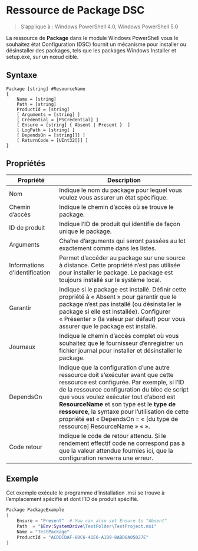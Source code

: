 # Ressource de Package DSC

> S’applique à : Windows PowerShell 4.0, Windows PowerShell 5.0

La ressource de **Package** dans le module Windows PowerShell vous le souhaitez état Configuration (DSC) fournit un mécanisme pour installer ou désinstaller des packages, tels que les packages Windows Installer et setup.exe, sur un nœud cible.

## Syntaxe

```
Package [string] #ResourceName
{
    Name = [string]
    Path = [string]
    ProductId = [string]
    [ Arguments = [string] ]
    [ Credential = [PSCredential] ]
    [ Ensure = [string] { Absent | Present }  ]
    [ LogPath = [string] ]
    [ DependsOn = [string[]] ]
    [ ReturnCode = [UInt32[]] ]
}
```

## Propriétés
|  Propriété  |  Description   | 
|---|---| 
| Nom| Indique le nom du package pour lequel vous voulez vous assurer un état spécifique.| 
| Chemin d’accès| Indique le chemin d’accès où se trouve le package.| 
| ID de produit| Indique l’ID de produit qui identifie de façon unique le package.| 
| Arguments| Chaîne d’arguments qui seront passées au lot exactement comme dans les listes.| 
| Informations d’identification| Permet d’accéder au package sur une source à distance. Cette propriété n’est pas utilisée pour installer le package. Le package est toujours installé sur le système local.| 
| Garantir| Indique si le package est installé. Définir cette propriété à « Absent » pour garantir que le package n’est pas installé (ou désinstaller le package si elle est installée). Configurer « Présenter » (la valeur par défaut) pour vous assurer que le package est installé.| 
| Journaux| Indique le chemin d’accès complet où vous souhaitez que le fournisseur d’enregistrer un fichier journal pour installer et désinstaller le package.| 
| DependsOn | Indique que la configuration d’une autre ressource doit s’exécuter avant que cette ressource est configurée. Par exemple, si l’ID de la ressource configuration du bloc de script que vous voulez exécuter tout d’abord est **ResourceName** et son type est le **type de ressource**, la syntaxe pour l’utilisation de cette propriété est « DependsOn = « [du type de ressource] ResourceName » « ».| 
| Code retour| Indique le code de retour attendu. Si le rendement effectif code ne correspond pas à que la valeur attendue fournies ici, que la configuration renverra une erreur.| 

## Exemple

Cet exemple exécute le programme d’installation .msi se trouve à l’emplacement spécifié et dont l’ID de produit spécifié.

```powershell
Package PackageExample
{
    Ensure = "Present"  # You can also set Ensure to "Absent"
    Path  = "$Env:SystemDrive\TestFolder\TestProject.msi"
    Name = "TestPackage"
    ProductId = "ACDDCDAF-80C6-41E6-A1B9-8ABD8A05027E"
} 
```
